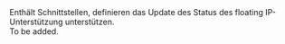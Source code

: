<Namespace Name="Microsoft.Azure.Management.Network.Fluent.HasFloatingIP.UpdateDefinition">
  <Docs>
    <summary>Enthält Schnittstellen, definieren das Update des Status des floating IP-Unterstützung unterstützen.</summary> 
    <remarks>To be added.</remarks>
  </Docs>
</Namespace>
